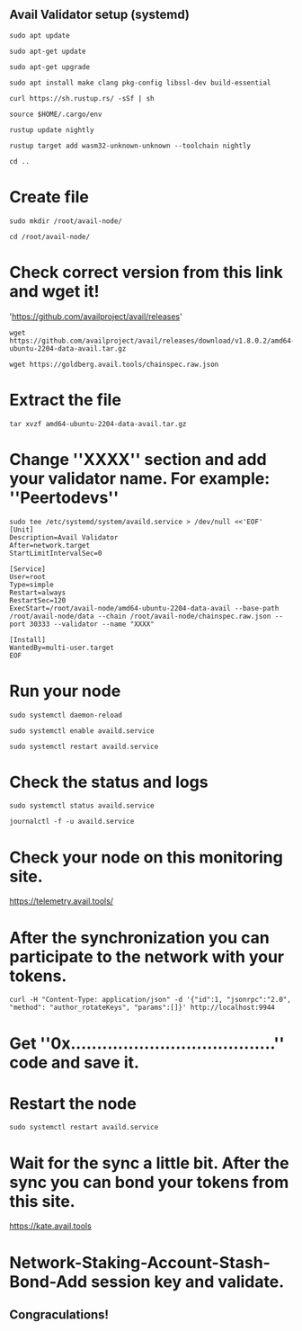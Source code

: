 ## Avail Validator setup (systemd)
```
sudo apt update
```
```
sudo apt-get update
```
```
sudo apt-get upgrade
```
```
sudo apt install make clang pkg-config libssl-dev build-essential
```
```
curl https://sh.rustup.rs/ -sSf | sh
```
```
source $HOME/.cargo/env
```
```
rustup update nightly
```
```
rustup target add wasm32-unknown-unknown --toolchain nightly
```
```
cd ..
```
# Create file
```
sudo mkdir /root/avail-node/
```
```
cd /root/avail-node/
```
# Check correct version from this link and wget it!
'https://github.com/availproject/avail/releases'
```
wget https://github.com/availproject/avail/releases/download/v1.8.0.2/amd64-ubuntu-2204-data-avail.tar.gz
```
```
wget https://goldberg.avail.tools/chainspec.raw.json
```
# Extract the file
```
tar xvzf amd64-ubuntu-2204-data-avail.tar.gz
```
# Change ''XXXX'' section and add your validator name. For example: ''Peertodevs''
```
sudo tee /etc/systemd/system/availd.service > /dev/null <<'EOF'
[Unit]
Description=Avail Validator
After=network.target
StartLimitIntervalSec=0

[Service]
User=root
Type=simple
Restart=always
RestartSec=120
ExecStart=/root/avail-node/amd64-ubuntu-2204-data-avail --base-path /root/avail-node/data --chain /root/avail-node/chainspec.raw.json --port 30333 --validator --name "XXXX"

[Install]
WantedBy=multi-user.target
EOF
```

# Run your node
```
sudo systemctl daemon-reload
```
```
sudo systemctl enable availd.service
```
```
sudo systemctl restart availd.service
```
# Check the status and logs 
```
sudo systemctl status availd.service
```
```
journalctl -f -u availd.service
```
# Check your node on this monitoring site.
https://telemetry.avail.tools/

# After the synchronization you can participate to the network with your tokens.


```
curl -H "Content-Type: application/json" -d '{"id":1, "jsonrpc":"2.0", "method": "author_rotateKeys", "params":[]}' http://localhost:9944
```

# Get ''0x.......................................'' code and save it.

# Restart the node
```
sudo systemctl restart availd.service
```
# Wait for the sync a little bit. After the sync you can bond your tokens from this site.  
https://kate.avail.tools
# Network-Staking-Account-Stash-Bond-Add session key and validate.

## Congraculations!
